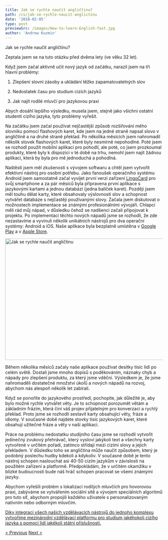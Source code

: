 ```yaml
---
title: Jak se rychle naučit angličtinu?
path: /cs/jak-se-rychle-naucit-anglictinu
date: '2018-02-05'
type: post
previewSrc: /images/How-to-learn-English-fast.jpg
author: 'Andrew Kuzmin'
---
```


Jak se rychle naučit angličtinu?

Zeptala jsem se na tuto otázku před dvěma lety (ve věku 32 let).

Když jsem začal aktivně učit nový jazyk od začátku, narazil jsem na tři hlavní problémy:

1. Zlepšení slovní zásoby a ukládání těžko zapamatovatelných slov

2. Nedostatek času pro studium cizích jazyků

3. Jak najít rodilé mluvčí pro jazykovou praxi

Abych dosáhl lepšího výsledku, musela jsem, stejně jako všichni ostatní studenti cizího jazyka, tyto problémy vyřešit.

Na začátku jsem začal používat nejčastější způsob rozšiřování mého slovníku pomocí flashových karet, kde jsem na jedné straně napsal slovo v angličtině a na druhé straně překlad. Po několika měsících jsem nahromadil několik stovek flashových karet, které byly nesmírně nepohodlné. Poté jsem se rozhodl použít mobilní aplikaci pro pohodlí, ale poté, co jsem prozkoumal produkty, které byly k dispozici v té době na trhu, nemohl jsem najít žádnou aplikaci, která by byla pro mě jednoduchá a pohodlná.

Naštěstí jsem měl zkušenosti s vývojem softwaru a chtěl jsem vytvořit efektivní nástroj pro osobní potřebu. Jako fanoušek operačního systému Android jsem samostatně začal vyvíjet první verzi zařízení <a href="https://lingocard.com">LingoCard</a> pro svůj smartphone a za pár měsíců byla připravena první aplikace s jazykovými kartami a jednou databází (jedna balíček karet). Později jsem měl touhu dělat karty, které obsahovaly výslovnosti slov a schopnost vytvářet databáze s nejčastěji používanými slovy. Začala jsem diskutovat o možnostech implementace se známými profesionálními vývojáři. Chlapci měli rád můj nápad, v důsledku čehož se nadšenci začali připojovat k projektu. Po implementaci těchto nových nápadů jsme se rozhodli, že zde nezastavíme a vyvinuli několik unikátních nástrojů pro dva operační systémy: Android a iOS. Naše aplikace byla bezplatně umístěna v <a href="https://play.google.com/store/apps/details?id=com.lingocard.lingocard">Google Play</a> a v <a href="https://itunes.apple.com/us/app/lingocard/id1217076835?mt=8">Apple Store</a>.

<img class="aligncenter wp-image-5587" src="../images/2018/01/LigoCard-App-small.png" alt="Jak se rychle naučit angličtinu" width="973" height="388" />

Během několika měsíců začaly naše aplikace používat desítky tisíc lidí po celém světě. Dostali jsme mnoho dopisů s poděkováním, náznaky chyb a nápady pro zlepšení produktu, za který jsme vděčni. Výsledkem je, že jsme nahromaděli dostatečné množství úkolů a nových nápadů na rozvoj, abychom nás alespoň několik let zabírali.

Když se ponoříte do jazykového prostředí, pochopíte, jak důležité je, aby bylo možné rychle vytvářet věty. Je to schopnost porozumět větám a základním frázím, která činí váš projev přijatelným pro konverzaci a rychlý překlad. Proto jsme se rozhodli sestavit karty obsahující věty, fráze a idiomy. V současné době najdete stovky tisíc jazykových karet, které obsahují užitečné fráze a věty v naší aplikaci.

Práce na problému nedostatku studijního času jsme se rozhodli vytvořit jedinečný zvukový přehrávač, který vysloví jakýkoli text a všechny karty vytvořené v určitém pořadí, zatímco střídají mezi cizími slovy a jejich překladem. V důsledku toho se angličtina může naučit způsobem, který je podobný poslechu hudby kdekoli a kdykoliv. V současné době je tento nástroj schopen naslouchat asi 40-50 cizím jazykům v závislosti na použitém zařízení a platformě. Předpokládám, že v určitém okamžiku v blízké budoucnosti bude náš hráč schopen pracovat se všemi známými jazyky.

Abychom vyřešili problém s lokalizací rodilých mluvčích pro hovorovou praxi, zabýváme se vytvářením sociální sítě a vývojem speciálních algoritmů pro tuto síť, abychom propojili každého uživatele s personalizovaným nativním nebo odborným mluvčím.

<a href="https://lingocard.com">Díky integraci všech našich vzdělávacích nástrojů do jednoho komplexu vytvoříme mezinárodní vzdělávací platformu pro studium jakéhokoli cizího jazyka s pomocí lidí jakékoli státní příslušnosti.</a>

<a href="/cs/najit-rodile-mluvci-pro-jazykovou-praxi">< Previous</a> <a href="/cs/jazykove-karty">Next ></a>
